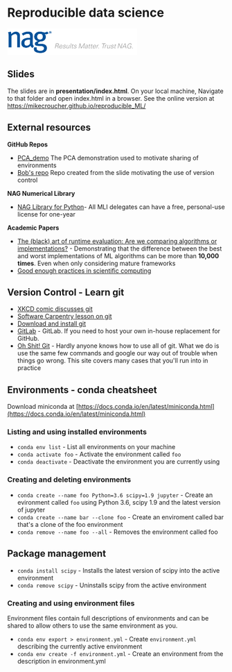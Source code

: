 # Reproducible data science

![NAG Logo](./nag_logo.png)

## Slides

The slides are in **presentation/index.html**. On your local machine, Navigate to that folder and open index.html in a browser.  See the online version at https://mikecroucher.github.io/reproducible_ML/

## External resources

**GitHub Repos**

* [PCA_demo](https://github.com/mikecroucher/pca_demo) The PCA demonstration used to motivate sharing of environments
* [Bob's repo](https://github.com/mikecroucher/Bobs_code]) Repo created from the slide motivating the use of version control

**NAG Numerical Library**

* [NAG Library for Python](https://www.nag.co.uk/nag-library-python)- All MLI delegates can have a free, personal-use license for one-year

**Academic Papers**

* [The (black) art of runtime evaluation: Are we comparing algorithms or implementations?](https://link.springer.com/article/10.1007/s10115-016-1004-2) - Demonstrating that the difference between the best and worst implementations of ML algorithms can be more than **10,000 times**. Even when only considering mature frameworks
* [Good enough practices in scientific computing](https://journals.plos.org/ploscompbiol/article?id=10.1371/journal.pcbi.1005510)

## Version Control - Learn git

* [XKCD comic discusses git](https://explainxkcd.com/wiki/index.php/1597:_Git)
* [Software Carpentry lesson on git](http://swcarpentry.github.io/git-novice/)
* [Download and install git](https://git-scm.com/)
* [GitLab](https://about.gitlab.com/) - GitLab. If you need to host your own in-house replacement for GitHub.
* [Oh Shit! Git](https://ohshitgit.com/) - Hardly anyone knows how to use all of git.  What we do is use the same few commands and google our way out of trouble when things go wrong.  This site covers many cases that you'll run into in practice

## Environments - conda cheatsheet

Download miniconda at [https://docs.conda.io/en/latest/miniconda.html](https://docs.conda.io/en/latest/miniconda.html)

### Listing and using installed environments

* `conda env list` - List all environments on your machine
* `conda activate foo` - Activate the environment called `foo`
* `conda deactivate` - Deactivate the environment you are currently using

### Creating and deleting environments

* `conda create --name foo Python=3.6 scipy=1.9 jupyter` - Create an evironment called `foo` using Python 3.6, scipy 1.9 and the latest version of jupyter 
* `conda create --name bar --clone foo` - Create an enviroment called bar that's a clone of the foo environment
* `conda remove --name foo --all` - Removes the environment called foo

## Package management

* `conda install scipy` - Installs the latest version of scipy into the active environment
* `conda remove scipy` - Uninstalls scipy from the active environment

### Creating and using environment files

Environment files contain full descriptions of environments and can be shared to allow others to use the same environment as you.

* `conda env export > environment.yml` - Create `environment.yml` describing the currently active environment
* `conda env create -f environment.yml` - Create an environment from the description in environment.yml

